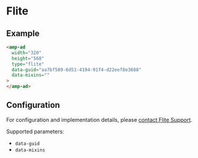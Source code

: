 # Flite

## Example

```html
<amp-ad
  width="320"
  height="568"
  type="flite"
  data-guid="aa7bf589-6d51-4194-91f4-d22eef8e3688"
  data-mixins=""
>
</amp-ad>
```

## Configuration

For configuration and implementation details, please [contact Flite Support](http://www.flite.com/).

Supported parameters:

-   `data-guid`
-   `data-mixins`
